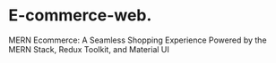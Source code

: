 # E-commerce-web.
MERN Ecommerce: A Seamless Shopping Experience Powered by the MERN Stack, Redux Toolkit, and Material UI
